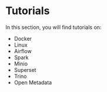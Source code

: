 # Tutorials

In this section, you will find tutorials on:

* Docker
* Linux
* Airflow
* Spark
* Minio
* Superset
* Trino
* Open Metadata





